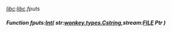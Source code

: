 _[libc](../../modules/libc/libc-module.md):[libc](../../modules/libc/libc-module.md).fputs_
##### Function fputs:[Int](../../modules/wonkey/wonkey-types-int.md)( str:[wonkey.types.Cstring](../../modules/wonkey/wonkey-types-cstring.md),stream:[FILE](../../modules/libc/libc-file.md) Ptr )

